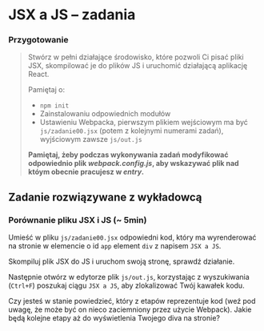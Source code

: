 # JSX a JS &ndash; zadania

### Przygotowanie

> Stwórz w pełni działające środowisko, które pozwoli Ci pisać pliki JSX, skompilować je do plików JS i uruchomić działającą aplikację React.
>
> Pamiętaj o:
> - ```npm init```
> - Zainstalowaniu odpowiednich modułów
> - Ustawieniu Webpacka, pierwszym plikiem wejściowym ma być `js/zadanie00.jsx` (potem z kolejnymi numerami zadań), wyjściowym zawsze `js/out.js`
>
> **Pamiętaj, żeby podczas wykonywania zadań modyfikować odpowiednio plik _webpack.config.js_, aby wskazywać plik nad któym obecnie pracujesz w _entry_.**


## Zadanie rozwiązywane z wykładowcą

### Porównanie pliku JSX i JS (~ 5min)

Umieść w pliku `js/zadanie00.jsx` odpowiedni kod, który ma wyrenderować na stronie w elemencie o id `app` element `div` z napisem `JSX a JS`.

Skompiluj plik JSX do JS i uruchom swoją stronę, sprawdź działanie.

Następnie otwórz w edytorze plik `js/out.js`, korzystając z wyszukiwania (`Ctrl+F`) poszukaj ciągu `JSX a JS`, aby zlokalizować Twój kawałek kodu.

Czy jesteś w stanie powiedzieć, który z etapów reprezentuje kod (weź pod uwagę, że może być on nieco zaciemniony przez użycie Webpack). Jakie będą kolejne etapy aż do wyświetlenia Twojego diva na stronie?
